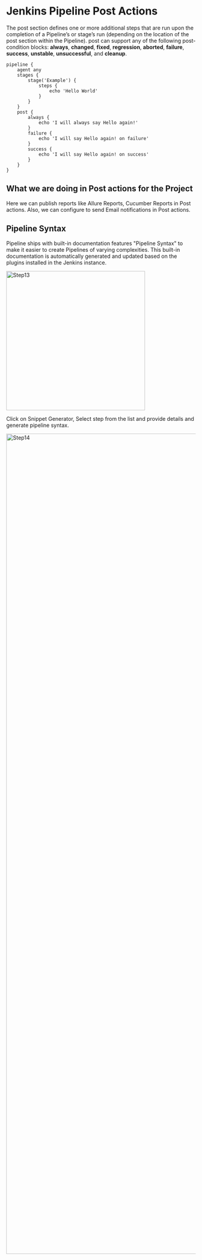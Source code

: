 # Jenkins Pipeline Post Actions

The post section defines one or more additional steps that are run upon the completion of a Pipeline’s or stage’s run (depending on the location of the post section within the Pipeline). post can support any of the following post-condition blocks: **always**, **changed**, **fixed**, **regression**, **aborted**, **failure**, **success**, **unstable**, **unsuccessful**, and **cleanup**.

```
pipeline {
    agent any
    stages {
        stage('Example') {
            steps {
                echo 'Hello World'
            }
        }
    }
    post {
        always {
            echo 'I will always say Hello again!'
        }
        failure {
            echo 'I will say Hello again! on failure'
        }
        success {
            echo 'I will say Hello again! on success'
        }
    }
}

```

## What we are doing in Post actions for the Project

Here we can publish reports like Allure Reports, Cucumber Reports in Post actions.
Also, we can configure to send Email notifications in Post actions.

## Pipeline Syntax

Pipeline ships with built-in documentation features "Pipeline Syntax" to make it easier to create Pipelines of varying complexities. This built-in documentation is automatically generated and updated based on the plugins installed in the Jenkins instance.

<img width="369" alt="Step13" src="https://github.com/dhvanikam/JenkinsPipeline/assets/73573915/594ea226-2e77-445b-bf4c-ad85455f5af6">


Click on Snippet Generator, Select step from the list and provide details and generate pipeline syntax.

<img width="2174" alt="Step14" src="https://github.com/dhvanikam/JenkinsPipeline/assets/73573915/919465d1-0b83-4043-af57-7195e148c9dc">
